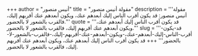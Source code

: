 +++
author = "أنيس منصور"
title = "مقولة أنيس منصور"
description = '''مقولة أنيس منصور: قد يكون أقرب الناس إليك أبعدهم عنك، ويكون أبعدهم عنك أقربهم إليك، فالقرب بالشعور لا بالحضور.'''
quote = '''قد يكون أقرب الناس إليك أبعدهم عنك، ويكون أبعدهم عنك أقربهم إليك، فالقرب بالشعور لا بالحضور.'''
slug = '''قد-يكون-أقرب-الناس-إليك-أبعدهم-عنك،-ويكون-أبعدهم-عنك-أقربهم-إليك،-فالقرب-بالشعور-لا-بالحضور'''
+++
قد يكون أقرب الناس إليك أبعدهم عنك، ويكون أبعدهم عنك أقربهم إليك، فالقرب بالشعور لا بالحضور.
